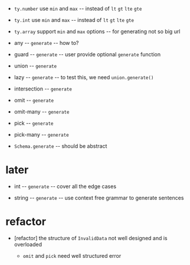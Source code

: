 - `ty.number` use `min` and `max` -- instead of `lt` `gt` `lte` `gte`
- `ty.int` use `min` and `max` -- instead of `lt` `gt` `lte` `gte`

- `ty.array` support `min` and `max` options -- for generating not so big url

- any -- `generate` -- how to?
- guard -- `generate` -- user provide optional `generate` function

- union -- `generate`

- lazy -- `generate` -- to test this, we need `union.generate()`

- intersection -- `generate`

- omit -- `generate`
- omit-many -- `generate`

- pick -- `generate`
- pick-many -- `generate`

- `Schema.generate` -- should be abstract

# later

- int -- `generate` -- cover all the edge cases

- string -- `generate` -- use context free grammar to generate sentences

# refactor

- [refactor] the structure of `InvalidData` not well designed and is overloaded

  - `omit` and `pick` need well structured error
